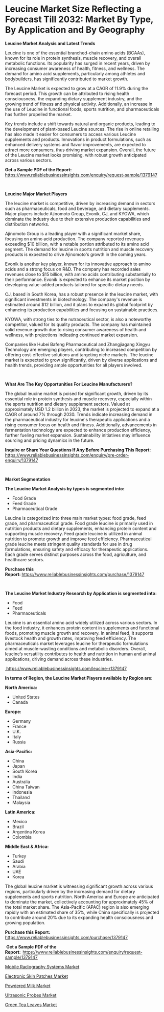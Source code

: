 <p><h1>Leucine Market Size Reflecting a Forecast Till 2032: Market By Type, By Application and By Geography</h1></p><p><strong>Leucine Market Analysis and Latest Trends</strong></p>
<p><p>Leucine is one of the essential branched-chain amino acids (BCAAs), known for its role in protein synthesis, muscle recovery, and overall metabolic functions. Its popularity has surged in recent years, driven by increasing consumer awareness of health, fitness, and wellness. The demand for amino acid supplements, particularly among athletes and bodybuilders, has significantly contributed to market growth.</p><p>The Leucine Market is expected to grow at a CAGR of 11.9% during the forecast period. This growth can be attributed to rising health consciousness, the expanding dietary supplement industry, and the growing trend of fitness and physical activity. Additionally, an increase in the use of Leucine in functional foods, sports nutrition, and pharmaceuticals has further propelled the market. </p><p>Key trends include a shift towards natural and organic products, leading to the development of plant-based Leucine sources. The rise in online retailing has also made it easier for consumers to access various Leucine supplements and products. Innovations in product formulations, such as enhanced delivery systems and flavor improvements, are expected to attract more consumers, thus driving market expansion. Overall, the future of the Leucine market looks promising, with robust growth anticipated across various sectors.</p></p>
<p><strong>Get a Sample PDF of the Report:&nbsp;</strong> <a href="https://www.reliablebusinessinsights.com/enquiry/request-sample/1379147?utm_campaign=2310&utm_medium=2&utm_source=Github&utm_content=ia&utm_term=07042025&utm_id=leucine">https://www.reliablebusinessinsights.com/enquiry/request-sample/1379147</a></p>
<p>&nbsp;</p>
<p><strong>Leucine Major Market Players</strong></p>
<p><p>The leucine market is competitive, driven by increasing demand in sectors such as pharmaceuticals, food and beverage, and dietary supplements. Major players include Ajinomoto Group, Evonik, CJ, and KYOWA, which dominate the industry due to their extensive production capabilities and distribution networks. </p><p>Ajinomoto Group is a leading player with a significant market share, focusing on amino acid production. The company reported revenues exceeding $10 billion, with a notable portion attributed to its amino acid segment. The demand for leucine in sports nutrition and muscle recovery products is expected to drive Ajinomoto's growth in the coming years.</p><p>Evonik is another key player, known for its innovative approach to amino acids and a strong focus on R&D. The company has recorded sales revenues close to $15 billion, with amino acids contributing substantially to their performance. Evonik is expected to enhance its market position by developing value-added products tailored for specific dietary needs.</p><p>CJ, based in South Korea, has a robust presence in the leucine market, with significant investments in biotechnology. The company's revenue is estimated around $12 billion, and it plans to expand its global footprint by enhancing its production capabilities and focusing on sustainable practices.</p><p>KYOWA, with strong ties to the nutraceutical sector, is also a noteworthy competitor, valued for its quality products. The company has maintained solid revenue growth due to rising consumer awareness of health and wellness, with projections indicating continued market expansion.</p><p>Companies like Hubei Bafeng Pharmaceutical and Zhangjiagang Xingyu Technology are emerging players, contributing to increased competition by offering cost-effective solutions and targeting niche markets. The leucine market is expected to grow significantly, driven by diverse applications and health trends, providing ample opportunities for all players involved.</p></p>
<p>&nbsp;</p>
<p><strong>What Are The Key Opportunities For Leucine Manufacturers?</strong></p>
<p><p>The global leucine market is poised for significant growth, driven by its essential role in protein synthesis and muscle recovery, especially within the sports nutrition and dietary supplement sectors. Valued at approximately USD 1.2 billion in 2023, the market is projected to expand at a CAGR of around 7% through 2030. Trends indicate increasing demand in the pharmaceutical industry for leucine's therapeutic applications and a rising consumer focus on health and fitness. Additionally, advancements in fermentation technology are expected to enhance production efficiency, further fueling market expansion. Sustainability initiatives may influence sourcing and pricing dynamics in the future.</p></p>
<p><strong>Inquire or Share Your Questions If Any Before Purchasing This Report:</strong> <a href="https://www.reliablebusinessinsights.com/enquiry/pre-order-enquiry/1379147?utm_campaign=2310&utm_medium=2&utm_source=Github&utm_content=ia&utm_term=07042025&utm_id=leucine">https://www.reliablebusinessinsights.com/enquiry/pre-order-enquiry/1379147</a></p>
<p>&nbsp;</p>
<p><strong>Market Segmentation</strong></p>
<p><strong>The Leucine Market Analysis by types is segmented into:</strong></p>
<p><ul><li>Food Grade</li><li>Feed Grade</li><li>Pharmaceutical Grade</li></ul></p>
<p><p>Leucine is categorized into three main market types: food grade, feed grade, and pharmaceutical grade. Food grade leucine is primarily used in nutrition products and dietary supplements, enhancing protein content and supporting muscle recovery. Feed grade leucine is utilized in animal nutrition to promote growth and improve feed efficiency. Pharmaceutical grade leucine meets stringent quality standards for use in drug formulations, ensuring safety and efficacy for therapeutic applications. Each grade serves distinct purposes across the food, agriculture, and healthcare sectors.</p></p>
<p><strong>Purchase this Report:&nbsp;</strong><a href="https://www.reliablebusinessinsights.com/purchase/1379147?utm_campaign=2310&utm_medium=2&utm_source=Github&utm_content=ia&utm_term=07042025&utm_id=leucine">https://www.reliablebusinessinsights.com/purchase/1379147</a></p>
<p>&nbsp;</p>
<p><strong>The Leucine Market Industry Research by Application is segmented into:</strong></p>
<p><ul><li>Food</li><li>Feed</li><li>Pharmaceuticals</li></ul></p>
<p><p>Leucine is an essential amino acid widely utilized across various sectors. In the food industry, it enhances protein content in supplements and functional foods, promoting muscle growth and recovery. In animal feed, it supports livestock health and growth rates, improving feed efficiency. The pharmaceuticals market leverages leucine for therapeutic formulations aimed at muscle-wasting conditions and metabolic disorders. Overall, leucine’s versatility contributes to health and nutrition in human and animal applications, driving demand across these industries.</p></p>
<p><a href="https://www.reliablebusinessinsights.com/leucine-r1379147?utm_campaign=2310&utm_medium=2&utm_source=Github&utm_content=ia&utm_term=07042025&utm_id=leucine">&nbsp;https://www.reliablebusinessinsights.com/leucine-r1379147</a></p>
<p><strong>In terms of Region, the Leucine Market Players available by Region are:</strong></p>
<p>
    <p> <strong> North America: </strong>
        <ul>
            <li>United States</li>
            <li>Canada</li>
        </ul>
        </p> 
    <p> <strong> Europe: </strong>
        <ul>
            <li>Germany</li>
            <li>France</li>
            <li>U.K.</li>
            <li>Italy</li>
            <li>Russia</li>
        </ul>
        </p> 
    <p> <strong> Asia-Pacific: </strong>
        <ul>
            <li>China</li>
            <li>Japan</li>
            <li>South Korea</li>
            <li>India</li>
            <li>Australia</li>
            <li>China Taiwan</li>
            <li>Indonesia</li>
            <li>Thailand</li>
            <li>Malaysia</li>
        </ul>
        </p> 
    <p> <strong> Latin America: </strong>
        <ul>
            <li>Mexico</li>
            <li>Brazil</li>
            <li>Argentina Korea</li>
            <li>Colombia</li>
        </ul>
        </p> 
    <p> <strong> Middle East & Africa: </strong>
        <ul>
            <li>Turkey</li>
            <li>Saudi</li>
            <li>Arabia</li>
            <li>UAE</li>
            <li>Korea</li>
        </ul>
    </p>
    </p>
<p><p>The global leucine market is witnessing significant growth across various regions, particularly driven by the increasing demand for dietary supplements and sports nutrition. North America and Europe are anticipated to dominate the market, collectively accounting for approximately 45% of the total market share. The Asia-Pacific (APAC) region is also emerging rapidly with an estimated share of 35%, while China specifically is projected to contribute around 20% due to its expanding health consciousness and growing population.</p></p>
<p><strong>Purchase this Report: </strong><a href="https://www.reliablebusinessinsights.com/purchase/1379147?utm_campaign=2310&utm_medium=2&utm_source=Github&utm_content=ia&utm_term=07042025&utm_id=leucine">https://www.reliablebusinessinsights.com/purchase/1379147</a></p>
<p>&nbsp;<strong>Get a Sample PDF of the Report:&nbsp;&nbsp;</strong><a href="https://www.reliablebusinessinsights.com/enquiry/request-sample/1379147?utm_campaign=2310&utm_medium=2&utm_source=Github&utm_content=ia&utm_term=07042025&utm_id=leucine">https://www.reliablebusinessinsights.com/enquiry/request-sample/1379147</a></p>
<p><strong></strong></p>
<p><p><a href="https://www.linkedin.com/pulse/mobile-radiography-systems-market-research-report-identifying-5hboc?utm_campaign=2310&utm_medium=2&utm_source=Github&utm_content=ia&utm_term=07042025&utm_id=leucine">Mobile Radiography Systems Market</a></p><p><a href="https://www.linkedin.com/pulse/comprehensive-report-electronic-skin-patches-market-types-zbbrc?utm_campaign=2310&utm_medium=2&utm_source=Github&utm_content=ia&utm_term=07042025&utm_id=leucine">Electronic Skin Patches Market</a></p><p><a href="https://github.com/amourdeeks8j/Market-Research-Report-List-1/blob/main/powdered-milk-market.md?utm_campaign=2310&utm_medium=2&utm_source=Github&utm_content=ia&utm_term=07042025&utm_id=leucine">Powdered Milk Market</a></p><p><a href="https://www.linkedin.com/pulse/ultrasonic-probes-market-trends-focusing-insight-forecast-analysis-dsxkc?utm_campaign=2310&utm_medium=2&utm_source=Github&utm_content=ia&utm_term=07042025&utm_id=leucine">Ultrasonic Probes Market</a></p><p><a href="https://github.com/gierlravasty/Market-Research-Report-List-1/blob/main/green-tea-leaves-market.md?utm_campaign=2310&utm_medium=2&utm_source=Github&utm_content=ia&utm_term=07042025&utm_id=leucine">Green Tea Leaves Market</a></p></p>